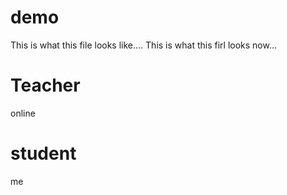 # demo
This is what this file looks like....
This is what this firl looks now...

# Teacher 
online

# student
me